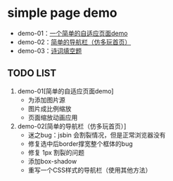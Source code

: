 # simple page demo
- demo-01：[一个简单的自适应页面demo](https://xiongamao.github.io/a-easy-web-demo1/index.html)
- demo-02：[简单的导航栏（仿多玩首页）](https://xiongamao.github.io/a-easy-web-demo1/nav-demo/navigation.html)
- demo-03：[诗词填空题](https://xiongamao.github.io/a-easy-web-demo1/yulu-generator/yulu-generator.html)

## TODO LIST
1. demo-01[简单的自适应页面demo]
    - 为<img>添加图片源
    - 图片成比例缩放
    - 页面缩放动画应用
2. demo-02[简单的导航栏（仿多玩首页）]
    - 迷之bug：jsbin 会割裂情况，但是正常浏览器没有
    - 修复选中后border撑宽整个框体的bug
    - 修复 1px 割裂的问题
    - 添加box-shadow
    - 重写一个CSS样式的导航栏（使用其他方法）
    